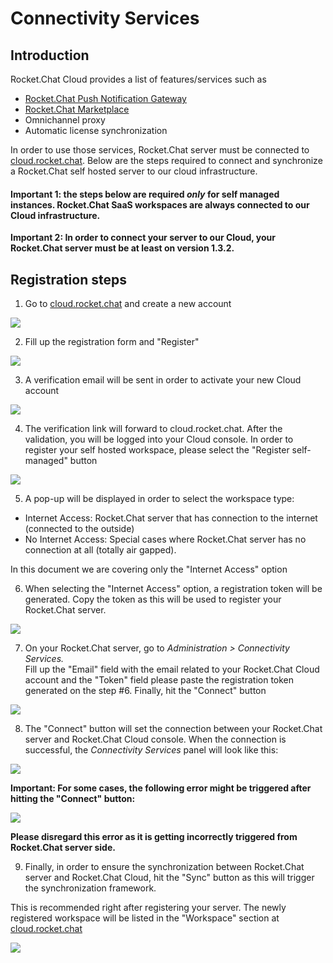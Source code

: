 # Connectivity Services

## Introduction

Rocket.Chat Cloud provides a list of features/services such as

* [Rocket.Chat Push Notification Gateway](https://docs.rocket.chat/guides/administrator-guides/notifications/push-notifications#push-gateway)
* [Rocket.Chat Marketplace](https://rocket.chat/marketplace)
* Omnichannel proxy
* Automatic license synchronization 

In order to use those services, Rocket.Chat server must be connected to [cloud.rocket.chat](https://cloud.rocket.chat/). Below are the steps required to connect and synchronize a Rocket.Chat self hosted server to our cloud infrastructure.

#### Important 1: the steps below are required _only_ for self managed instances. Rocket.Chat SaaS workspaces are always connected to our Cloud infrastructure.

**Important 2: In order to connect your server to our Cloud, your Rocket.Chat server must be at least on version 1.3.2.**

## Registration steps

1. Go to [cloud.rocket.chat](https://cloud.rocket.chat/) and create a new account

![](../../.gitbook/assets/c_3.png)

2. Fill up the registration form and "Register"

![](../../.gitbook/assets/c_4.png)

3. A verification email will be sent in order to activate your new Cloud account 

![](../../.gitbook/assets/c_5.png)

4. The verification link will forward to cloud.rocket.chat. After the validation, you will be logged into your Cloud console. In order to register your self hosted workspace, please select the "Register self-managed" button

![](../../.gitbook/assets/c_6.png)

5. A pop-up will be displayed in order to select the workspace type: 

* Internet Access: Rocket.Chat server that has connection to the internet \(connected to the outside\)
* No Internet Access: Special cases where Rocket.Chat server has no connection at all \(totally air gapped\).

In this document we are covering only the "Internet Access" option

6. When selecting the "Internet Access" option, a registration token will be generated. Copy the token as this will be used to register your Rocket.Chat server.

![](../../.gitbook/assets/c_8.png)

7. On your Rocket.Chat server, go to _Administration &gt; Connectivity Services._   
Fill up the "Email" field with the email related to your Rocket.Chat Cloud account and the "Token" field please paste the registration token generated on the step \#6. Finally, hit the "Connect" button

![](../../.gitbook/assets/c_9.png)

8. The "Connect" button will set the connection between your Rocket.Chat server and Rocket.Chat Cloud console. When the connection is successful, the _Connectivity Services_ panel will look like this:



![](../../.gitbook/assets/c_10.png)

**Important: For some cases, the following error might be triggered after hitting the "Connect" button:**

![](../../.gitbook/assets/screenshot_490.png)

**Please disregard this error as it is getting incorrectly triggered from Rocket.Chat server side.**

9. Finally, in order to ensure the synchronization between Rocket.Chat server and Rocket.Chat Cloud, hit the "Sync" button as this will trigger the synchronization framework. 

This is recommended right after registering your server. The newly registered workspace will be listed in the "Workspace" section at [cloud.rocket.chat](https://cloud.rocket.chat/)

![](../../.gitbook/assets/screenshot_481.png)









